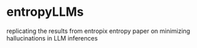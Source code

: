 # entropyLLMs
replicating the results from entropix entropy paper on minimizing hallucinations in LLM inferences
